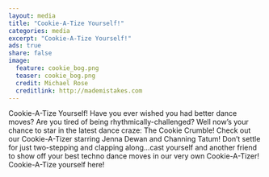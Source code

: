 ```yaml
---
layout: media
title: "Cookie-A-Tize Yourself!"
categories: media
excerpt: "Cookie-A-Tize Yourself!"
ads: true
share: false
image:
  feature: cookie_bog.png
  teaser: cookie_bog.png
  credit: Michael Rose
  creditlink: http://mademistakes.com
---
```



Cookie-A-Tize Yourself!
Have you ever wished you had better dance moves? Are you tired of being rhythmically-challenged? Well now’s your chance to star in the latest dance craze: The Cookie Crumble!
Check out our Cookie-A-Tizer starring Jenna Dewan and Channing Tatum!
Don’t settle for just two-stepping and clapping along…cast yourself and another friend to show off your best techno dance moves in our very own Cookie-A-Tizer!
Cookie-A-Tize yourself here!
